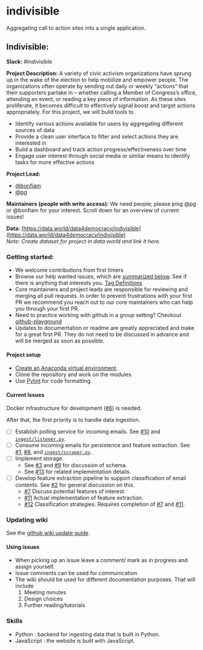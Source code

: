# indivisible
Aggregating call to action sites into a single application.

## Indivisible:

**Slack:** #indivisible

**Project Description:**
A variety of civic activism organizations have sprung up in the wake of the election to help mobilize and empower people. The organizations often operate by sending out daily or weekly “actions” that their supporters partake in – whether calling a Member of Congress’s office, attending an event, or reading a key piece of information. As these sites proliferate, it becomes difficult to effectively signal boost and target actions appropriately. 
For this project, we will build tools to 
* Identify various actions available for users by aggregating different sources of data
* Provide a clean user interface to filter and select actions they are interested in
* Build a dashboard and track action progress/effectiveness over time
* Engage user interest through social media or similar means to identify tasks for more effective actions

**Project Lead:**  
* [@bonfiam](https://datafordemocracy.slack.com/messages/@bonfiam )
* [@pg](https://datafordemocracy.slack.com/messages/@pg) 

**Maintainers (people with write access):**
We need people; please ping @pg or @bonfiam for your interest. 
Scroll down for an overview of current issues!

**Data:** [https://data.world/data4democracy/indivisible](https://data.world/data4democracy/indivisible)   
_Note: Create dataset for project in data.world and link it here._

### Getting started: 
* We welcome contributions from first timers
* Browse our help wanted issues, which are [summarized below](#current-issues). See if there is anything that interests you. [Tag Definitions](https://github.com/bstarling/gh-labels-template)
* Core maintainers and project leads are responsible for reviewing and merging all pull requests. In order to prevent frustrations with your first PR we recommend you reach out to our core maintainers who can help you through your first PR.
* Need to practice working with github in a group setting? Checkout [github-playground](https://github.com/Data4Democracy/github-playground)
* Updates to documentation or readme are greatly appreciated and make for a great first PR. They do not need to be discussed in advance and will be merged as soon as possible.

#### Project setup
* [Create an Anaconda virtual environment](https://uoa-eresearch.github.io/eresearch-cookbook/recipe/2014/11/20/conda/).
* Clone the repository and work on the modules.
* Use [Pylint](https://www.pylint.org/) for code formatting.

#### Current Issues
Docker infrastructure for development ([#6](https://github.com/Data4Democracy/indivisible/issues/6)) is needed.

After that, the first priority is to handle data ingestion.

* [ ] Establish polling service for incoming emails. See [#10](https://github.com/Data4Democracy/indivisible/issues/10) and [`ingest/listener.py`](https://github.com/Data4Democracy/indivisible/blob/master/ingest/listener.py).
* [ ] Consume incoming emails for persistence and feature extraction.
See [#1](https://github.com/Data4Democracy/indivisible/issues/1), [#8](https://github.com/Data4Democracy/indivisible/issues/8), and [`ingest/scraper.py`](https://github.com/Data4Democracy/indivisible/blob/master/ingest/scraper.py).
* [ ] Implement storage.
    - See [#3](https://github.com/Data4Democracy/indivisible/issues/3) and [#9](https://github.com/Data4Democracy/indivisible/issues/9) for discussion of schema.
    - See [#13](https://github.com/Data4Democracy/indivisible/issues/13) for related implementation details.
* [ ] Develop feature extraction pipeline to support classification of email contents. See [#2](https://github.com/Data4Democracy/indivisible/issues/2) for general discussion on this.
    - [#7](https://github.com/Data4Democracy/indivisible/issues/7) Discuss potential features of interest.
    - [#11](https://github.com/Data4Democracy/indivisible/issues/11) Actual implementation of feature extraction.
    - [#12](https://github.com/Data4Democracy/indivisible/issues/12) Classification strategies. Requires completion of [#7](https://github.com/Data4Democracy/indivisible/issues/7) and [#11](https://github.com/Data4Democracy/indivisible/issues/11).

### Updating wiki
See the [github wiki update guide](https://help.github.com/articles/adding-and-editing-wiki-pages-locally/).

#### Using issues
* When picking up an issue leave a comment/ mark as in progress and assign yourself. 
* Issue comments can be used for communication 
* The wiki should be used for different documentation purposes. That will include
    1. Meeting minutes
    2. Design choices
    3. Further reading/tutorials

### Skills
* Python : backend for ingesting data that is built in Python.
* JavaScript : the website is built with JavaScript.
